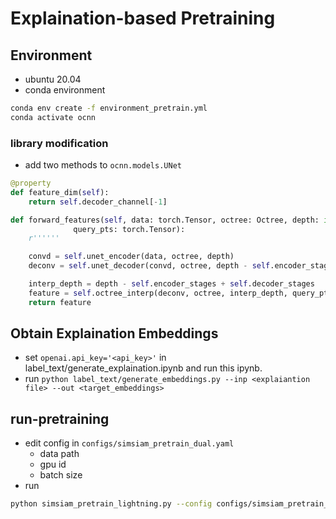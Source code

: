 # Explaination-based Pretraining

## Environment

* ubuntu 20.04
* conda environment
```bash
conda env create -f environment_pretrain.yml
conda activate ocnn
```

### library modification

* add two methods to `ocnn.models.UNet`
```py
@property
def feature_dim(self):
    return self.decoder_channel[-1]

def forward_features(self, data: torch.Tensor, octree: Octree, depth: int,
              query_pts: torch.Tensor):
    r''''''

    convd = self.unet_encoder(data, octree, depth)
    deconv = self.unet_decoder(convd, octree, depth - self.encoder_stages)

    interp_depth = depth - self.encoder_stages + self.decoder_stages
    feature = self.octree_interp(deconv, octree, interp_depth, query_pts)
    return feature

```

## Obtain Explaination Embeddings

* set `openai.api_key='<api_key>'` in label_text/generate_explaination.ipynb and run this ipynb.
* run `python label_text/generate_embeddings.py --inp <explaiantion file> --out <target_embeddings>`

## run-pretraining

* edit config in `configs/simsiam_pretrain_dual.yaml`
     * data path
     * gpu id
     * batch size
* run

```sh
python simsiam_pretrain_lightning.py --config configs/simsiam_pretrain_dual.yaml
```

